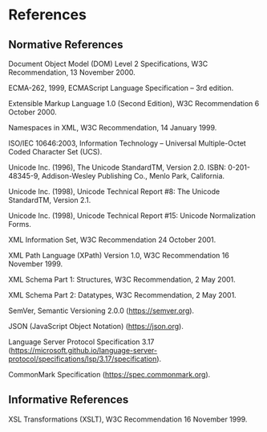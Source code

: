# References

## Normative References

Document Object Model (DOM) Level 2 Specifications, W3C Recommendation, 13 November 2000.

ECMA-262, 1999, ECMAScript Language Specification – 3rd edition.

Extensible Markup Language 1.0 (Second Edition), W3C Recommendation 6 October 2000.

Namespaces in XML, W3C Recommendation, 14 January 1999.

ISO/IEC 10646:2003, Information Technology – Universal Multiple-Octet Coded Character Set (UCS).

Unicode Inc. (1996), The Unicode StandardTM, Version 2.0. ISBN: 0-201-48345-9, Addison-Wesley Publishing Co., Menlo Park, California.

Unicode Inc. (1998), Unicode Technical Report #8: The Unicode StandardTM, Version 2.1.

Unicode Inc. (1998), Unicode Technical Report #15: Unicode Normalization Forms.

XML Information Set, W3C Recommendation 24 October 2001.

XML Path Language (XPath) Version 1.0, W3C Recommendation 16 November 1999.

XML Schema Part 1: Structures, W3C Recommendation, 2 May 2001.

XML Schema Part 2: Datatypes, W3C Recommendation, 2 May 2001.

SemVer, Semantic Versioning 2.0.0 (https://semver.org).

JSON (JavaScript Object Notation) (https://json.org).

Language Server Protocol Specification 3.17 (https://microsoft.github.io/language-server-protocol/specifications/lsp/3.17/specification).

CommonMark Specification (https://spec.commonmark.org).

## Informative References

XSL Transformations (XSLT), W3C Recommendation 16 November 1999.